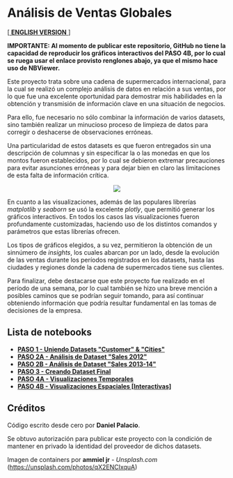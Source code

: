 # Análisis de Ventas Globales

[[ **ENGLISH VERSION** ](https://github.com/palaciodaniel/global_sales_analysis/blob/main/README.md)]

**IMPORTANTE: Al momento de publicar este repositorio, GitHub no tiene la capacidad de reproducir los gráficos interactivos del PASO 4B, por lo cual se ruega usar el enlace provisto renglones abajo, ya que el mismo hace uso de NBViewer.**

Este proyecto trata sobre una cadena de supermercados internacional, para la cual se realizó un complejo análisis de datos en relación a sus ventas, por lo que fue una excelente oportunidad para demostrar mis habilidades en la obtención y transmisión de información clave en una situación de negocios. 

Para ello, fue necesario no sólo combinar la información de varios datasets, sino también realizar un minucioso proceso de limpieza de datos para corregir o deshacerse de observaciones erróneas.

Una particularidad de estos datasets es que fueron entregados sin una descripción de columnas y sin especificar la o las monedas en que los montos fueron establecidos, por lo cual se debieron extremar precauciones para evitar asunciones erróneas y para dejar bien en claro las limitaciones de esta falta de información crítica.

<p align="center"> 
<img src="https://images.unsplash.com/photo-1510681916233-314f497f3301?ixid=MnwxMjA3fDB8MHxwaG90by1wYWdlfHx8fGVufDB8fHx8&ixlib=rb-1.2.1&auto=format&fit=crop&w=870&q=80">
</p>

En cuanto a las visualizaciones, además de las populares librerías *matplotlib* y *seaborn* se usó la excelente *plotly*, que permitió generar los gráficos interactivos. En todos los casos las visualizaciones fueron profundamente customizadas, haciendo uso de los distintos comandos y parámetros que estas librerías ofrecen.

Los tipos de gráficos elegidos, a su vez, permitieron la obtención de un sinnúmero de *insights*, los cuales abarcan por un lado, desde la evolución de las ventas durante los períodos registrados en los datasets, hasta las ciudades y regiones donde la cadena de supermercados tiene sus clientes.

Para finalizar, debe destacarse que este proyecto fue realizado en el período de una semana, por lo cual también se hizo una breve mención a posibles caminos que se podrían seguir tomando, para así continuar obteniendo información que podría resultar fundamental en las tomas de decisiones de la empresa.

## Lista de notebooks

- **[PASO 1 - Uniendo Datasets "Customer" & "Cities"](https://github.com/palaciodaniel/global_sales_analysis/blob/main/es/PASO%201%20-%20Uniendo%20Datasets%20Customer%20%26%20Cities.ipynb)**
- **[PASO 2A - Análisis de Dataset "Sales 2012"](https://github.com/palaciodaniel/global_sales_analysis/blob/main/es/PASO%202A%20-%20Analisis%20de%20Dataset%20Sales%202012.ipynb)**
- **[PASO 2B - Análisis de Dataset "Sales 2013-14"](https://github.com/palaciodaniel/global_sales_analysis/blob/main/es/PASO%202B%20-%20Analisis%20de%20Dataset%20Sales%202013-14.ipynb)**
- **[PASO 3 - Creando Dataset Final](https://github.com/palaciodaniel/global_sales_analysis/blob/main/es/PASO%203%20-%20Creando%20Dataset%20Final.ipynb)**
- **[PASO 4A - Visualizaciones Temporales](https://nbviewer.org/github/palaciodaniel/global_sales_analysis/blob/main/es/PASO%204A%20-%20Visualizaciones%20Temporales.ipynb)**
- **[PASO 4B - Visualizaciones Espaciales [Interactivas]](https://nbviewer.org/github/palaciodaniel/global_sales_analysis/blob/main/es/PASO%204B%20-%20Visualizaciones%20Espaciales%20%5BInteractivas%5D.ipynb)**

## Créditos

Código escrito desde cero por **Daniel Palacio**. 

Se obtuvo autorización para publicar este proyecto con la condición de mantener en privado la identidad del proveedor de dichos datasets.

Imagen de containers por **ammiel jr** - *Unsplash.com* (https://unsplash.com/photos/qX2ENCIxquA)
